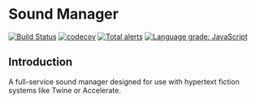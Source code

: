 # Sound Manager

[![Build Status](https://travis-ci.com/furkleindustries/sound-manager.svg?branch=master)](https://travis-ci.com/furkleindustries/sound-manager) [![codecov](https://codecov.io/gh/furkleindustries/sound-manager/branch/master/graph/badge.svg)](https://codecov.io/gh/furkleindustries/sound-manager) [![Total alerts](https://img.shields.io/lgtm/alerts/g/furkleindustries/sound-manager.svg?logo=lgtm&logoWidth=18)](https://lgtm.com/projects/g/furkleindustries/sound-manager/alerts/) [![Language grade: JavaScript](https://img.shields.io/lgtm/grade/javascript/g/furkleindustries/sound-manager.svg?logo=lgtm&logoWidth=18)](https://lgtm.com/projects/g/furkleindustries/sound-manager/context:javascript)

## Introduction

A full-service sound manager designed for use with hypertext fiction systems like Twine or Accelerate.
